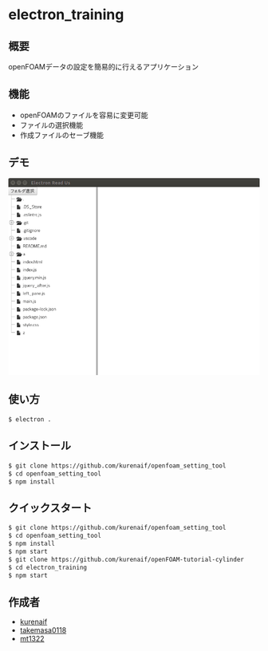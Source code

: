 # electron_training

## 概要

openFOAMデータの設定を簡易的に行えるアプリケーション

## 機能

* openFOAMのファイルを容易に変更可能
* ファイルの選択機能
* 作成ファイルのセーブ機能

## デモ

![demo](demo.gif)

## 使い方

```
$ electron .
```

## インストール

```
$ git clone https://github.com/kurenaif/openfoam_setting_tool
$ cd openfoam_setting_tool
$ npm install
```

## クイックスタート

```
$ git clone https://github.com/kurenaif/openfoam_setting_tool
$ cd openfoam_setting_tool
$ npm install
$ npm start
$ git clone https://github.com/kurenaif/openFOAM-tutorial-cylinder
$ cd electron_training
$ npm start
```



## 作成者

* [kurenaif](https://github.com/kurenaif)
* [takemasa0118](https://github.com/takemasa0118)
* [mt1322](https://github.com/mt1322)
